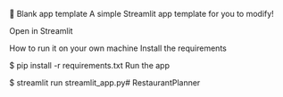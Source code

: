 🎈 Blank app template
A simple Streamlit app template for you to modify!

Open in Streamlit

How to run it on your own machine
Install the requirements

$ pip install -r requirements.txt
Run the app

$ streamlit run streamlit_app.py# RestaurantPlanner
